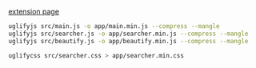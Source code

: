 [extension page](chrome://extensions/)

```bash
uglifyjs src/main.js -o app/main.min.js --compress --mangle
uglifyjs src/searcher.js -o app/searcher.min.js --compress --mangle
uglifyjs src/beautify.js -o app/beautify.min.js --compress --mangle

uglifycss src/searcher.css > app/searcher.min.css
```

